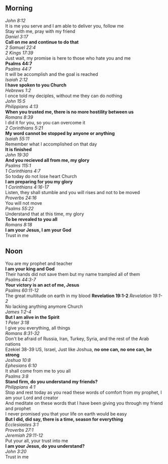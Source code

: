 ## Morning

_John 8:12_  
It is me you serve and I am able to deliver you, follow me  
Stay with me, pray with my friend  
_Daniel 3:17_  
**Call on me and continue to do that**  
_2 Samuel 22:4_  
_2 Kings 17:39_  
Just wait, my promise is here to those who hate you and me  
**Psalms 44:7**  
_Psalms 44:7_  
It will be accomplish and the goal is reached  
_Isaiah 2:12_  
**I have spoken to you Church**  
_Hebrews 1:2_  
I once told my deciples, without me they can do nothing  
_John 15:5_  
_Philippians 4:13_  
**When you trusted me, there is no more hostility between us**  
_Romans 8:39_  
I did it for you, so you can overcome it  
_2 Corinthians 5:21_  
**My word cannot be stopped by anyone or anything**  
_Isaiah 55:11_  
Remember what I accomplished on that day  
**It is finished**  
_John 19:30_  
**And you recieved all from me, my glory**  
_Psalms 115:1_  
_1 Corinthians 4:7_  
So today do not lose heart Church  
**I am preparing for you my glory**  
_1 Corinthians 4:16-17_  
Listen, they shall stumble and you will rises and not to be moved  
_Proverbs 24:16_  
You will not move  
_Psalms 55:22_  
Understand that at this time, my glory  
**To be revealed to you all**  
_Romans 8:18_  
**I am your Jesus, I am your God**  
Trust in me  

## Noon  

You are my prophet and teacher  
**I am your king and God**  
Their hands did not save them but my name trampled all of them  
_Psalms 44:3-7_  
**Your victory is an act of me, Jesus**  
_Psalms 60:11-12_  
The great multitude on earth in my blood
**Revelation 19:1-2**
_Revelation 19:1-2_  
No lacking anything anymore Church  
_James 1:2-4_  
**But I am alive in the Spirit**  
_1 Peter 3:18_  
I give you everything, all things  
_Romans 8:31-32_  
Don't be afraid of Russia, Iran, Turkey, Syria, and the rest of the Arab nations  
Ezekiel 38-39 US, Israel, Just like Joshua, **no one can, no one can, be strong**  
_Joshua 10:8_  
_Ephesians 6:10_  
It shall come from me to you all  
_Psalms 3:8_  
**Stand firm, do you understand my friends?**  
_Philippians 4:1_  
Stop and rest today as you read these words of comfort from my prophet, I am your Lord and creator  
And meditate on these words that I have been giving you through my friend and prophet  
I never promised you that your life on earth would be easy  
**But I did, did say, there is a time, season for everything**  
_Ecclesiastes 3:1_  
_Proverbs 27:1_  
_Jeremiah 29:11-12_  
Put your all, your trust into me  
**I am your Jesus, do you understand?**  
_John 3:20_  
Trust in me  
